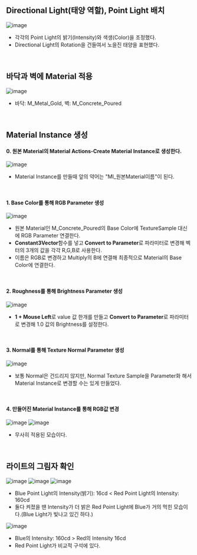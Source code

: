 ## Directional Light(태양 역할), Point Light 배치
![image](https://github.com/user-attachments/assets/706ff441-a266-4e01-96ed-ff9dca34a15c)
- 각각의 Point Light의 밝기(Intensity)와 색생(Color)을 조정했다.
- Directional Light의 Rotation을 건들여서 노을진 태양을 표현했다.

<br/>

## 바닥과 벽에 Material 적용
![image](https://github.com/user-attachments/assets/cbe19d85-1d4f-4ff2-ba8e-c980dd3da5d2)
- 바닥: M_Metal_Gold, 벽: M_Concrete_Poured

<br/>

## Material Instance 생성
#### 0. 원본 Material의 Material Actions-Create Material Instance로 생성한다.
![image](https://github.com/user-attachments/assets/fb9faae1-3c10-406f-9b26-07c14c4e6c04)
- Material Instance를 만들때 앞의 약어는 "MI_원본Material이름"이 된다.

<br/>

#### 1. Base Color를 통해 RGB Parameter 생성
![image](https://github.com/user-attachments/assets/a3a90c69-c312-4a0e-9852-38524797ae2e)
- 원본 Material인 M_Concrete_Poured의 Base Color에 TextureSample 대신에 RGB Parameter 연결한다.
- **Constant3Vector**함수를 넣고 **Convert to Parameter**로 파라미터로 변경해 벡터의 3개의 값을 각각 R,G,B로 사용한다.
- 이름은 RGB로 변경하고 Multiply의 B에 연결해 최종적으로 Material의 Base Color에 연결한다.

<br/>

#### 2. Roughness를 통해 Brightness Parameter 생성
![image](https://github.com/user-attachments/assets/be3a0a69-f72a-41ce-bd94-77a51220f404)
- **1 + Mouse Left**로 value 값 한개를 만들고 **Convert to Parameter**로 파라미터로 변경해 1.0 값의 Brightness를 설정한다.

<br/>

#### 3. Normal를 통해 Texture Normal Parameter 생성
![image](https://github.com/user-attachments/assets/c2db1973-fd70-4f3a-80c6-d906fabc27b5)
- 보통 Normal은 건드리지 않지만, Normal Texture Sample을 Parameter화 해서 Material Instance로 변경할 수는 있게 만들었다.

<br/>

#### 4. 만들어진 Material Instance를 통해 RGB값 변경
![image](https://github.com/user-attachments/assets/6ed46319-17d4-4d9a-9268-ecc5dce920ef)
![image](https://github.com/user-attachments/assets/c6ccaa21-fdd1-47cb-986d-77a06595eef4)
- 무사히 적용된 모습이다.

<br/>

## 라이트의 그림자 확인
![image](https://github.com/user-attachments/assets/537370ad-c1a5-40b1-b5fc-b9ec2fbf8e4f)
![image](https://github.com/user-attachments/assets/c2f6689d-e355-4918-9dc6-e200def8a46b)
![image](https://github.com/user-attachments/assets/ea8eef37-8eff-4c39-9280-573288fd0cd4)
- Blue Point Light의 Intensity(밝기): 16cd < Red Point Light의 Intensity: 160cd
- 둘다 켜졌을 땐 Intensity가 더 밝은 Red Point Light에 Blue가 거의 먹힌 모습이다.(Blue Light가 빛나고 있긴 하다.)

![image](https://github.com/user-attachments/assets/91a55c94-2ced-4cc2-bb7c-19d56b3c335c)
- Blue의 Intensity: 160cd > Red의 Intensity 16cd
- Red Point Light가 비교적 구석에 있다.

<br/>
